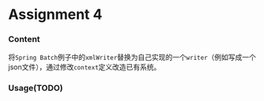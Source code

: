 # Assignment 4

### Content

将``Spring Batch``例子中的``xmlWriter``替换为自己实现的一个``writer``（例如写成一个json文件），通过修改``context``定义改造已有系统。

### Usage(TODO)